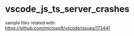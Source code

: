 # vscode_js_ts_server_crashes
sample files related with: https://github.com/microsoft/vscode/issues/173441
